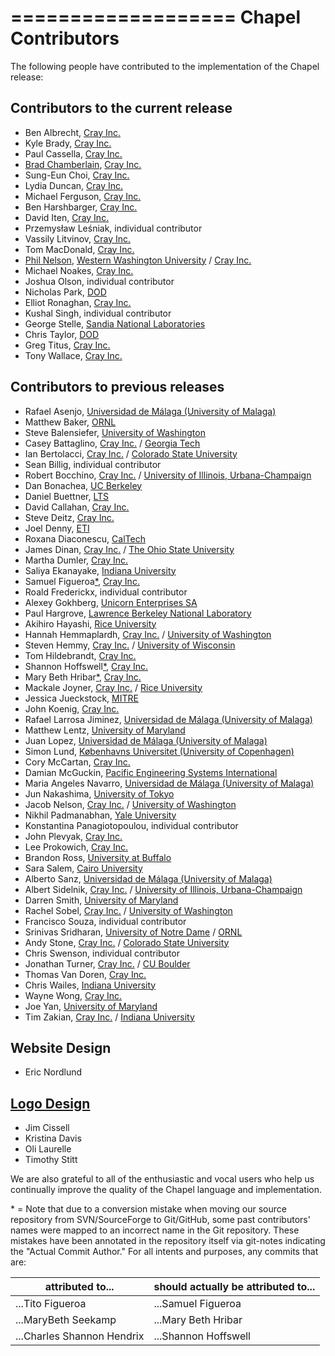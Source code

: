 ===================
Chapel Contributors
===================

The following people have contributed to the implementation of the
Chapel release:

Contributors to the current release
-----------------------------------
* Ben Albrecht, [Cray Inc.]
* Kyle Brady, [Cray Inc.]
* Paul Cassella, [Cray Inc.]
* [Brad Chamberlain], [Cray Inc.]
* Sung-Eun Choi, [Cray Inc.]
* Lydia Duncan, [Cray Inc.]
* Michael Ferguson, [Cray Inc.]
* Ben Harshbarger, [Cray Inc.]
* David Iten, [Cray Inc.]
* Przemysław Leśniak, individual contributor
* Vassily Litvinov, [Cray Inc.]
* Tom MacDonald, [Cray Inc.]
* [Phil Nelson], [Western Washington University] / [Cray Inc.]
* Michael Noakes, [Cray Inc.]
* Joshua Olson, individual contributor
* Nicholas Park, [DOD]
* Elliot Ronaghan, [Cray Inc.]
* Kushal Singh, individual contributor
* George Stelle, [Sandia National Laboratories]
* Chris Taylor, [DOD]
* Greg Titus, [Cray Inc.]
* Tony Wallace, [Cray Inc.]

Contributors to previous releases
---------------------------------
* Rafael Asenjo, [Universidad de Málaga (University of Malaga)]
* Matthew Baker, [ORNL]
* Steve Balensiefer, [University of Washington]
* Casey Battaglino, [Cray Inc.] / [Georgia Tech]
* Ian Bertolacci, [Cray Inc.] / [Colorado State University]
* Sean Billig, individual contributor
* Robert Bocchino, [Cray Inc.] / [University of Illinois, Urbana-Champaign]
* Dan Bonachea, [UC Berkeley]
* Daniel Buettner, [LTS]
* David Callahan, [Cray Inc.]
* Steve Deitz, [Cray Inc.]
* Joel Denny, [ETI]
* Roxana Diaconescu, [CalTech]
* James Dinan, [Cray Inc.] / [The Ohio State University]
* Martha Dumler, [Cray Inc.]
* Saliya Ekanayake, [Indiana University]
* Samuel Figueroa[*](#footnote), [Cray Inc.]
* Roald Frederickx, individual contributor
* Alexey Gokhberg, [Unicorn Enterprises SA]
* Paul Hargrove, [Lawrence Berkeley National Laboratory]
* Akihiro Hayashi, [Rice University]
* Hannah Hemmaplardh, [Cray Inc.] / [University of Washington]
* Steven Hemmy, [Cray Inc.] / [University of Wisconsin]
* Tom Hildebrandt, [Cray Inc.]
* Shannon Hoffswell[*](#footnote), [Cray Inc.]
* Mary Beth Hribar[*](#footnote), [Cray Inc.]
* Mackale Joyner, [Cray Inc.] / [Rice University]
* Jessica Jueckstock, [MITRE]
* John Koenig, [Cray Inc.]
* Rafael Larrosa Jiminez, [Universidad de Málaga (University of Malaga)]
* Matthew Lentz, [University of Maryland]
* Juan Lopez, [Universidad de Málaga (University of Malaga)]
* Simon Lund, [Københavns Universitet (University of Copenhagen)]
* Cory McCartan, [Cray Inc.]
* Damian McGuckin, [Pacific Engineering Systems International]
* Maria Angeles Navarro, [Universidad de Málaga (University of Malaga)]
* Jun Nakashima, [University of Tokyo]
* Jacob Nelson, [Cray Inc.] / [University of Washington]
* Nikhil Padmanabhan, [Yale University]
* Konstantina Panagiotopoulou, individual contributor
* John Plevyak, [Cray Inc.]
* Lee Prokowich, [Cray Inc.]
* Brandon Ross, [University at Buffalo]
* Sara Salem, [Cairo University]
* Alberto Sanz, [Universidad de Málaga (University of Malaga)]
* Albert Sidelnik, [Cray Inc.] / [University of Illinois, Urbana-Champaign]
* Darren Smith, [University of Maryland]
* Rachel Sobel, [Cray Inc.] / [University of Washington]
* Francisco Souza, individual contributor
* Srinivas Sridharan, [University of Notre Dame] / [ORNL]
* Andy Stone, [Cray Inc.] / [Colorado State University]
* Chris Swenson, individual contributor
* Jonathan Turner, [Cray Inc.] / [CU Boulder]
* Thomas Van Doren, [Cray Inc.]
* Chris Wailes, [Indiana University]
* Wayne Wong, [Cray Inc.]
* Joe Yan, [University of Maryland]
* Tim Zakian, [Cray Inc.] / [Indiana University]

Website Design
--------------
* Eric Nordlund

[Logo Design](http://chapel.cray.com/logo.html)
-----------------------------------------------
* Jim Cissell
* Kristina Davis
* Oli Laurelle
* Timothy Stitt


We are also grateful to all of the enthusiastic and vocal users who
help us continually improve the quality of the Chapel language and
implementation.


[Cairo University]: http://cu.edu.eg/Home
[CalTech]: http://www.cms.caltech.edu/
[Colorado State University]: http://www.cs.colostate.edu/cstop/index.php
[Cray Inc.]: http://www.cray.com
[CU Boulder]: http://www.colorado.edu/cs/
[DOD]: http://www.defense.gov/
[ETI]: http://www.etinternational.com/
[Georgia Tech]: http://www.cc.gatech.edu/
[Indiana University]: http://www.cs.indiana.edu/
[Københavns Universitet (University of Copenhagen)]: http://diku.dk/english/
[Lawrence Berkeley National Laboratory]: http://crd.lbl.gov/
[LTS]: https://www.ltsnet.net/
[MITRE]: http://www.mitre.org/
[The Ohio State University]: https://cse.osu.edu/
[ORNL]: https://www.ornl.gov/
[Pacific Engineering Systems International]: http://www.esi.com.au/
[Rice University]: http://www.cs.rice.edu/
[Sandia National Laboratories]: http://www.sandia.gov/
[Unicorn Enterprises SA]: http://www.unicorn-enterprises.com/
[University at Buffalo]: https://www.cse.buffalo.edu/
[UC Berkeley]: http://www.cs.berkeley.edu/
[University of Illinois, Urbana-Champaign]: https://cs.illinois.edu/
[Universidad de Málaga (University of Malaga)]: http://www.ac.uma.es/index-e.html
[University of Maryland]: https://www.cs.umd.edu/
[University of Notre Dame]: http://cse.nd.edu/
[University of Tokyo]: http://www.i.u-tokyo.ac.jp/index_e.shtml
[University of Washington]: http://cs.washington.edu/
[University of Wisconsin]: http://www.cs.wisc.edu/
[Western Washington University]: https://cse.wwu.edu/computer-science
[Yale University]: http://physics.yale.edu/

[Brad Chamberlain]: http://homes.cs.washington.edu/~bradc/
[Phil Nelson]: http://facultyweb.cs.wwu.edu/~phil/

\* = Note that due to a conversion mistake when moving our source
    repository from SVN/SourceForge to Git/GitHub, some past
    contributors' names were mapped to an incorrect name in the Git
    repository.  These mistakes have been annotated in the repository
    itself via git-notes indicating the "Actual Commit Author."  For all
    intents and purposes, any commits that are:

<a name="footnote"></a>

| attributed to...           | should actually be attributed to... |
| -------------------------- | ----------------------------------- |
| ...Tito Figueroa           | ...Samuel Figueroa                  |
| ...MaryBeth Seekamp        | ...Mary Beth Hribar                 |
| ...Charles Shannon Hendrix | ...Shannon Hoffswell                |

   
